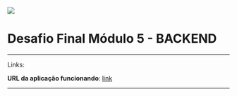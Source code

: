![](https://i.imgur.com/xG74tOh.png)

# Desafio Final Módulo 5 - BACKEND

---

Links:

**URL da aplicação funcionando**: [link](https://client-management-cubos.netlify.app/)

---
